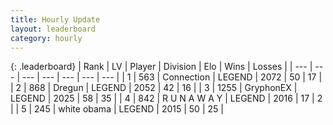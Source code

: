 ```yaml
---
title: Hourly Update
layout: leaderboard
category: hourly
---
```


{: .leaderboard}
| Rank | LV | Player | Division | Elo | Wins | Losses |
| --- | --- | --- | --- | --- | --- | --- |
| <span data-change="0">1</span> | 563 | <span title="ID: 539711">Connection</span> | LEGEND | <span data-change="-4">2072</span> | <span data-change="2">50</span> | <span data-change="1">17</span> |
| <span data-change="0">2</span> | 868 | <span title="ID: 337810">Dregun</span> | LEGEND | <span data-change="0">2052</span> | <span data-change="0">42</span> | <span data-change="0">16</span> |
| <span data-change="0">3</span> | 1255 | <span title="ID: 315148">GryphonEX</span> | LEGEND | <span data-change="0">2025</span> | <span data-change="0">58</span> | <span data-change="0">35</span> |
| <span data-change="0">4</span> | 842 | <span title="ID: 66144">R U N A W A Y</span> | LEGEND | <span data-change="0">2016</span> | <span data-change="0">17</span> | <span data-change="0">2</span> |
| <span data-change="0">5</span> | 245 | <span title="ID: 529475">white obama</span> | LEGEND | <span data-change="0">2015</span> | <span data-change="0">50</span> | <span data-change="0">25</span> |